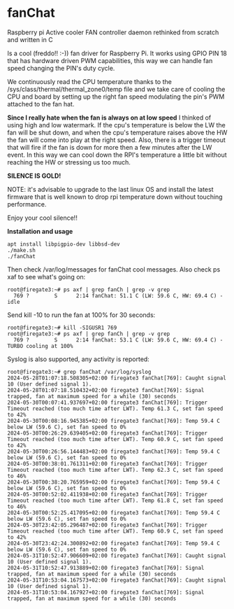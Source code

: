 # fanChat
Raspberry pi Active cooler FAN controller daemon rethinked from scratch and written in C

Is a cool (freddo!! :-)) fan driver for Raspberry Pi. It works using GPIO PIN 18 that has
hardware driven PWM capabilities, this way we can handle fan speed changing the PIN's duty cycle.

We continuously read the CPU temperature thanks to the /sys/class/thermal/thermal_zone0/temp file and we take care of cooling
the CPU and board by setting up the right fan speed modulating the pin's PWM attached to the fan hat.

**Since I really hate when the fan is always on at low speed** I thinked of using high and low watermark.
If the cpu's temperature is below the LW the fan will be shut down, and when the cpu's temperature raises above the HW the fan
will come into play at the right speed. Also, there is a trigger timeout that will fire if the fan is down for more then a few minutes
after the LW event. In this way we can cool down the RPI's temperature a little bit without reaching the HW or stressing us too much.

**SILENCE IS GOLD!**

NOTE: it's advisable to upgrade to the last linux OS and install the latest firmware that is well known to drop rpi temperature down without touching performance.

Enjoy your cool silence!!

**Installation and usage**
```
apt install libpigpio-dev libbsd-dev
./make.sh
./fanChat
```

Then check /var/log/messages for fanChat cool messages.
Also check ps xaf to see what's going on:
```
root@firegate3:~# ps axf | grep fanCh | grep -v grep
  769 ?        S      2:14 fanChat: 51.1 C (LW: 59.6 C, HW: 69.4 C) - idle
```

Send kill -10 to run the fan at 100% for 30 seconds:
```
root@firegate3:~# kill -SIGUSR1 769
root@firegate3:~# ps axf | grep fanCh | grep -v grep
  769 ?        S      2:14 fanChat: 53.1 C (LW: 59.6 C, HW: 69.4 C) - TURBO cooling at 100%
```

Syslog is also supported, any activity is reported:
```
root@firegate3:~# grep fanChat /var/log/syslog
2024-05-28T01:07:18.508305+02:00 firegate3 fanChat[769]: Caught signal 10 (User defined signal 1).
2024-05-28T01:07:18.510432+02:00 firegate3 fanChat[769]: Signal trapped, fan at maximum speed for a while (30) seconds
2024-05-30T00:07:41.937697+02:00 firegate3 fanChat[769]: Trigger Timeout reached (too much time after LWT). Temp 61.3 C, set fan speed to 42%
2024-05-30T00:08:16.945385+02:00 firegate3 fanChat[769]: Temp 59.4 C below LW (59.6 C), set fan speed to 0%
2024-05-30T00:26:29.639405+02:00 firegate3 fanChat[769]: Trigger Timeout reached (too much time after LWT). Temp 60.9 C, set fan speed to 42%
2024-05-30T00:26:56.144483+02:00 firegate3 fanChat[769]: Temp 59.4 C below LW (59.6 C), set fan speed to 0%
2024-05-30T00:38:01.761311+02:00 firegate3 fanChat[769]: Trigger Timeout reached (too much time after LWT). Temp 62.3 C, set fan speed to 46%
2024-05-30T00:38:20.765959+02:00 firegate3 fanChat[769]: Temp 59.4 C below LW (59.6 C), set fan speed to 0%
2024-05-30T00:52:02.411938+02:00 firegate3 fanChat[769]: Trigger Timeout reached (too much time after LWT). Temp 61.8 C, set fan speed to 46%
2024-05-30T00:52:25.417095+02:00 firegate3 fanChat[769]: Temp 59.4 C below LW (59.6 C), set fan speed to 0%
2024-05-30T23:42:05.296487+02:00 firegate3 fanChat[769]: Trigger Timeout reached (too much time after LWT). Temp 60.9 C, set fan speed to 42%
2024-05-30T23:42:24.300892+02:00 firegate3 fanChat[769]: Temp 59.4 C below LW (59.6 C), set fan speed to 0%
2024-05-31T10:52:47.906609+02:00 firegate3 fanChat[769]: Caught signal 10 (User defined signal 1).
2024-05-31T10:52:47.913889+02:00 firegate3 fanChat[769]: Signal trapped, fan at maximum speed for a while (30) seconds
2024-05-31T10:53:04.167573+02:00 firegate3 fanChat[769]: Caught signal 10 (User defined signal 1).
2024-05-31T10:53:04.167927+02:00 firegate3 fanChat[769]: Signal trapped, fan at maximum speed for a while (30) seconds
```
